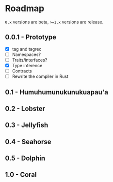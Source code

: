 # Roadmap

`0.x` versions are beta, `>=1.x` versions are release.

## 0.0.1 - Prototype

- [x] tag and tagrec
- [ ] Namespaces?
- [ ] Traits/interfaces?
- [x] Type inference
- [ ] Contracts
- [ ] Rewrite the compiler in Rust

## 0.1 - Humuhumunukunukuapau'a

## 0.2 - Lobster

## 0.3 - Jellyfish

## 0.4 - Seahorse

## 0.5 - Dolphin

## 1.0 - Coral
